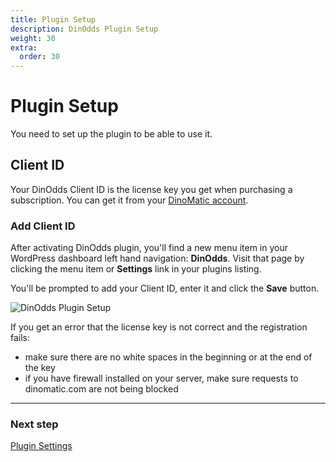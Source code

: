 ```yaml
---
title: Plugin Setup
description: DinOdds Plugin Setup
weight: 30
extra:
  order: 30
---
```


# Plugin Setup

You need to set up the plugin to be able to use it.

## Client ID

Your DinOdds Client ID is the license key you get when purchasing a subscription. You can get it from your [DinoMatic account](https://dinomatic.com/account).

### Add Client ID

After activating DinOdds plugin, you'll find a new menu item in your WordPress dashboard left hand navigation: **DinOdds**. Visit that page by clicking the menu item or **Settings** link in your plugins listing.

You'll be prompted to add your Client ID, enter it and click the **Save** button.

![DinOdds Plugin Setup](https://media.dinomatic.com/images/docs/dinodds/plugin-setup.jpg)

If you get an error that the license key is not correct and the registration fails:

- make sure there are no white spaces in the beginning or at the end of the key
- if you have firewall installed on your server, make sure requests to dinomatic.com are not being blocked

---

### Next step

[Plugin Settings](/docs/dinodds/plugin-settings/)
